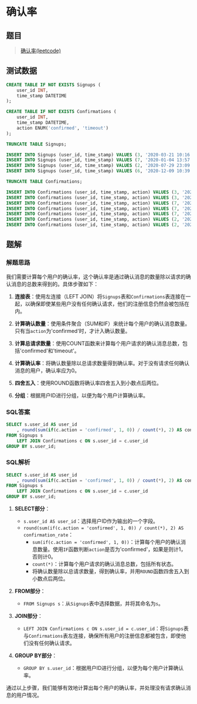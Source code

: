 # 确认率

## 题目

> [确认率(leetcode)](https://leetcode.cn/problems/confirmation-rate/?envType=study-plan-v2&envId=sql-free-50)

## 测试数据

```sql
CREATE TABLE IF NOT EXISTS Signups (
    user_id INT,
    time_stamp DATETIME
);

CREATE TABLE IF NOT EXISTS Confirmations (
    user_id INT,
    time_stamp DATETIME,
    action ENUM('confirmed', 'timeout')
);

TRUNCATE TABLE Signups;

INSERT INTO Signups (user_id, time_stamp) VALUES (3, '2020-03-21 10:16:13');
INSERT INTO Signups (user_id, time_stamp) VALUES (7, '2020-01-04 13:57:59');
INSERT INTO Signups (user_id, time_stamp) VALUES (2, '2020-07-29 23:09:44');
INSERT INTO Signups (user_id, time_stamp) VALUES (6, '2020-12-09 10:39:37');

TRUNCATE TABLE Confirmations;

INSERT INTO Confirmations (user_id, time_stamp, action) VALUES (3, '2021-01-06 03:30:46', 'timeout');
INSERT INTO Confirmations (user_id, time_stamp, action) VALUES (3, '2021-07-14 14:00:00', 'timeout');
INSERT INTO Confirmations (user_id, time_stamp, action) VALUES (7, '2021-06-12 11:57:29', 'confirmed');
INSERT INTO Confirmations (user_id, time_stamp, action) VALUES (7, '2021-06-13 12:58:28', 'confirmed');
INSERT INTO Confirmations (user_id, time_stamp, action) VALUES (7, '2021-06-14 13:59:27', 'confirmed');
INSERT INTO Confirmations (user_id, time_stamp, action) VALUES (2, '2021-01-22 00:00:00', 'confirmed');
INSERT INTO Confirmations (user_id, time_stamp, action) VALUES (2, '2021-02-28 23:59:59', 'timeout');
```

## 题解

### 解题思路

我们需要计算每个用户的确认率，这个确认率是通过确认消息的数量除以请求的确认消息的总数来得到的。具体步骤如下：

1. **连接表**：使用左连接（LEFT JOIN）将`Signups`表和`Confirmations`表连接在一起，以确保即使某些用户没有任何确认请求，他们的注册信息仍然会被包括在内。

2. **计算确认数量**：使用条件聚合（SUM和IF）来统计每个用户的确认消息数量。只有当`action`为'confirmed'时，才计入确认数量。

3. **计算总请求数量**：使用COUNT函数来计算每个用户请求的确认消息总数，包括'confirmed'和'timeout'。

4. **计算确认率**：将确认数量除以总请求数量得到确认率。对于没有请求任何确认消息的用户，确认率应为0。

5. **四舍五入**：使用ROUND函数将确认率四舍五入到小数点后两位。

6. **分组**：根据用户ID进行分组，以便为每个用户计算确认率。

### SQL答案

```sql
SELECT s.user_id AS user_id
	, round(sum(if(c.action = 'confirmed', 1, 0)) / count(*), 2) AS confirmation_rate
FROM Signups s
	LEFT JOIN Confirmations c ON s.user_id = c.user_id
GROUP BY s.user_id;
```

### SQL解析

```sql
SELECT s.user_id AS user_id
    , round(sum(if(c.action = 'confirmed', 1, 0)) / count(*), 2) AS confirmation_rate
FROM Signups s
    LEFT JOIN Confirmations c ON s.user_id = c.user_id
GROUP BY s.user_id;
```

1. **SELECT部分**：
    - `s.user_id AS user_id`：选择用户ID作为输出的一个字段。
    - `round(sum(if(c.action = 'confirmed', 1, 0)) / count(*), 2) AS confirmation_rate`：
        - `sum(if(c.action = 'confirmed', 1, 0))`：计算每个用户的确认消息数量。使用`IF`函数判断`action`是否为'confirmed'，如果是则计1，否则计0。
        - `count(*)`：计算每个用户请求的确认消息总数，包括所有状态。
        - 将确认数量除以总请求数量，得到确认率，并用`ROUND`函数四舍五入到小数点后两位。

2. **FROM部分**：
    - `FROM Signups s`：从`Signups`表中选择数据，并将其命名为`s`。

3. **JOIN部分**：
    - `LEFT JOIN Confirmations c ON s.user_id = c.user_id`：将`Signups`表与`Confirmations`表左连接，确保所有用户的注册信息都被包含，即使他们没有任何确认请求。

4. **GROUP BY部分**：
    - `GROUP BY s.user_id`：根据用户ID进行分组，以便为每个用户计算确认率。

通过以上步骤，我们能够有效地计算出每个用户的确认率，并处理没有请求确认消息的用户情况。